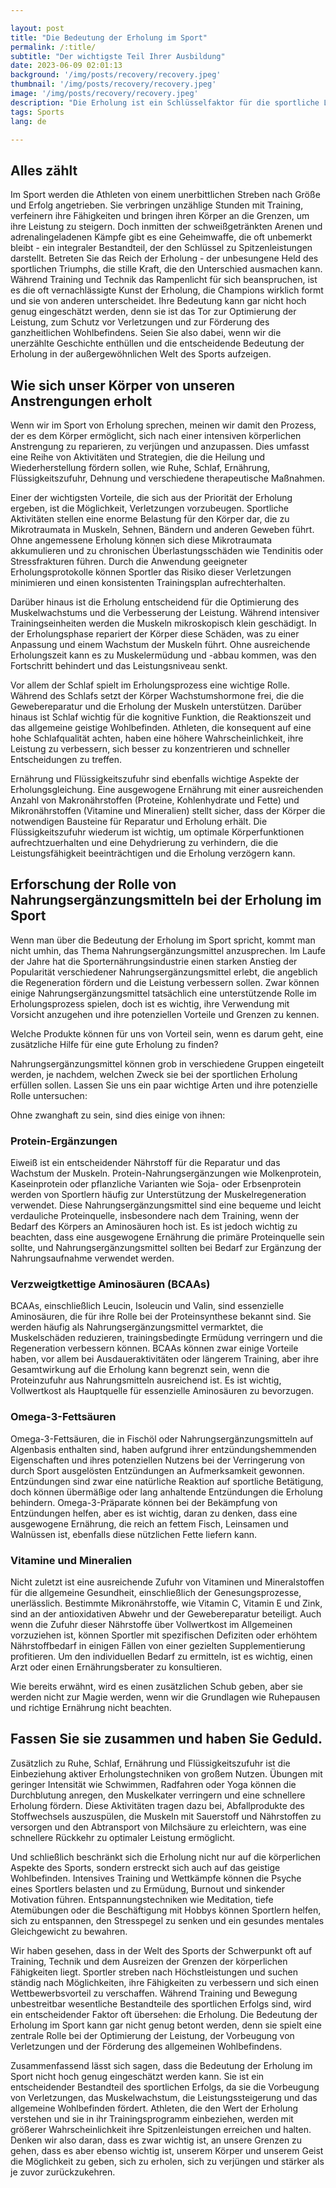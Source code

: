 ```yaml
---

layout: post 
title: "Die Bedeutung der Erholung im Sport"
permalink: /:title/ 
subtitle: "Der wichtigste Teil Ihrer Ausbildung"
date: 2023-06-09 02:01:13 
background: '/img/posts/recovery/recovery.jpeg'
thumbnail: '/img/posts/recovery/recovery.jpeg'
image: '/img/posts/recovery/recovery.jpeg'
description: "Die Erholung ist ein Schlüsselfaktor für die sportliche Leistung. Erfahren Sie, wie Sie Ihre Erholung verbessern und das Beste aus Ihrem Training herausholen können."
tags: Sports
lang: de

---
```



## Alles zählt

Im Sport werden die Athleten von einem unerbittlichen Streben nach Größe und Erfolg angetrieben. Sie verbringen unzählige Stunden mit Training, verfeinern ihre Fähigkeiten und bringen ihren Körper an die Grenzen, um ihre Leistung zu steigern. Doch inmitten der schweißgetränkten Arenen und adrenalingeladenen Kämpfe gibt es eine Geheimwaffe, die oft unbemerkt bleibt - ein integraler Bestandteil, der den Schlüssel zu Spitzenleistungen darstellt. Betreten Sie das Reich der Erholung - der unbesungene Held des sportlichen Triumphs, die stille Kraft, die den Unterschied ausmachen kann. Während Training und Technik das Rampenlicht für sich beanspruchen, ist es die oft vernachlässigte Kunst der Erholung, die Champions wirklich formt und sie von anderen unterscheidet. Ihre Bedeutung kann gar nicht hoch genug eingeschätzt werden, denn sie ist das Tor zur Optimierung der Leistung, zum Schutz vor Verletzungen und zur Förderung des ganzheitlichen Wohlbefindens. Seien Sie also dabei, wenn wir die unerzählte Geschichte enthüllen und die entscheidende Bedeutung der Erholung in der außergewöhnlichen Welt des Sports aufzeigen.

## Wie sich unser Körper von unseren Anstrengungen erholt

Wenn wir im Sport von Erholung sprechen, meinen wir damit den Prozess, der es dem Körper ermöglicht, sich nach einer intensiven körperlichen Anstrengung zu reparieren, zu verjüngen und anzupassen. Dies umfasst eine Reihe von Aktivitäten und Strategien, die die Heilung und Wiederherstellung fördern sollen, wie Ruhe, Schlaf, Ernährung, Flüssigkeitszufuhr, Dehnung und verschiedene therapeutische Maßnahmen.

Einer der wichtigsten Vorteile, die sich aus der Priorität der Erholung ergeben, ist die Möglichkeit, Verletzungen vorzubeugen. Sportliche Aktivitäten stellen eine enorme Belastung für den Körper dar, die zu Mikrotraumata in Muskeln, Sehnen, Bändern und anderen Geweben führt. Ohne angemessene Erholung können sich diese Mikrotraumata akkumulieren und zu chronischen Überlastungsschäden wie Tendinitis oder Stressfrakturen führen. Durch die Anwendung geeigneter Erholungsprotokolle können Sportler das Risiko dieser Verletzungen minimieren und einen konsistenten Trainingsplan aufrechterhalten.

Darüber hinaus ist die Erholung entscheidend für die Optimierung des Muskelwachstums und die Verbesserung der Leistung. Während intensiver Trainingseinheiten werden die Muskeln mikroskopisch klein geschädigt. In der Erholungsphase repariert der Körper diese Schäden, was zu einer Anpassung und einem Wachstum der Muskeln führt. Ohne ausreichende Erholungszeit kann es zu Muskelermüdung und -abbau kommen, was den Fortschritt behindert und das Leistungsniveau senkt.

Vor allem der Schlaf spielt im Erholungsprozess eine wichtige Rolle. Während des Schlafs setzt der Körper Wachstumshormone frei, die die Gewebereparatur und die Erholung der Muskeln unterstützen. Darüber hinaus ist Schlaf wichtig für die kognitive Funktion, die Reaktionszeit und das allgemeine geistige Wohlbefinden. Athleten, die konsequent auf eine hohe Schlafqualität achten, haben eine höhere Wahrscheinlichkeit, ihre Leistung zu verbessern, sich besser zu konzentrieren und schneller Entscheidungen zu treffen.

Ernährung und Flüssigkeitszufuhr sind ebenfalls wichtige Aspekte der Erholungsgleichung. Eine ausgewogene Ernährung mit einer ausreichenden Anzahl von Makronährstoffen (Proteine, Kohlenhydrate und Fette) und Mikronährstoffen (Vitamine und Mineralien) stellt sicher, dass der Körper die notwendigen Bausteine für Reparatur und Erholung erhält. Die Flüssigkeitszufuhr wiederum ist wichtig, um optimale Körperfunktionen aufrechtzuerhalten und eine Dehydrierung zu verhindern, die die Leistungsfähigkeit beeinträchtigen und die Erholung verzögern kann.


## Erforschung der Rolle von Nahrungsergänzungsmitteln bei der Erholung im Sport

Wenn man über die Bedeutung der Erholung im Sport spricht, kommt man nicht umhin, das Thema Nahrungsergänzungsmittel anzusprechen. Im Laufe der Jahre hat die Sporternährungsindustrie einen starken Anstieg der Popularität verschiedener Nahrungsergänzungsmittel erlebt, die angeblich die Regeneration fördern und die Leistung verbessern sollen. Zwar können einige Nahrungsergänzungsmittel tatsächlich eine unterstützende Rolle im Erholungsprozess spielen, doch ist es wichtig, ihre Verwendung mit Vorsicht anzugehen und ihre potenziellen Vorteile und Grenzen zu kennen.

Welche Produkte können für uns von Vorteil sein, wenn es darum geht, eine zusätzliche Hilfe für eine gute Erholung zu finden?

Nahrungsergänzungsmittel können grob in verschiedene Gruppen eingeteilt werden, je nachdem, welchen Zweck sie bei der sportlichen Erholung erfüllen sollen. Lassen Sie uns ein paar wichtige Arten und ihre potenzielle Rolle untersuchen:

Ohne zwanghaft zu sein, sind dies einige von ihnen:

### Protein-Ergänzungen

Eiweiß ist ein entscheidender Nährstoff für die Reparatur und das Wachstum der Muskeln. Protein-Nahrungsergänzungen wie Molkenprotein, Kaseinprotein oder pflanzliche Varianten wie Soja- oder Erbsenprotein werden von Sportlern häufig zur Unterstützung der Muskelregeneration verwendet. Diese Nahrungsergänzungsmittel sind eine bequeme und leicht verdauliche Proteinquelle, insbesondere nach dem Training, wenn der Bedarf des Körpers an Aminosäuren hoch ist. Es ist jedoch wichtig zu beachten, dass eine ausgewogene Ernährung die primäre Proteinquelle sein sollte, und Nahrungsergänzungsmittel sollten bei Bedarf zur Ergänzung der Nahrungsaufnahme verwendet werden.

### Verzweigtkettige Aminosäuren (BCAAs)

BCAAs, einschließlich Leucin, Isoleucin und Valin, sind essenzielle Aminosäuren, die für ihre Rolle bei der Proteinsynthese bekannt sind. Sie werden häufig als Nahrungsergänzungsmittel vermarktet, die Muskelschäden reduzieren, trainingsbedingte Ermüdung verringern und die Regeneration verbessern können. BCAAs können zwar einige Vorteile haben, vor allem bei Ausdaueraktivitäten oder längerem Training, aber ihre Gesamtwirkung auf die Erholung kann begrenzt sein, wenn die Proteinzufuhr aus Nahrungsmitteln ausreichend ist. Es ist wichtig, Vollwertkost als Hauptquelle für essenzielle Aminosäuren zu bevorzugen.

### Omega-3-Fettsäuren

Omega-3-Fettsäuren, die in Fischöl oder Nahrungsergänzungsmitteln auf Algenbasis enthalten sind, haben aufgrund ihrer entzündungshemmenden Eigenschaften und ihres potenziellen Nutzens bei der Verringerung von durch Sport ausgelösten Entzündungen an Aufmerksamkeit gewonnen. Entzündungen sind zwar eine natürliche Reaktion auf sportliche Betätigung, doch können übermäßige oder lang anhaltende Entzündungen die Erholung behindern. Omega-3-Präparate können bei der Bekämpfung von Entzündungen helfen, aber es ist wichtig, daran zu denken, dass eine ausgewogene Ernährung, die reich an fettem Fisch, Leinsamen und Walnüssen ist, ebenfalls diese nützlichen Fette liefern kann.

### Vitamine und Mineralien

Nicht zuletzt ist eine ausreichende Zufuhr von Vitaminen und Mineralstoffen für die allgemeine Gesundheit, einschließlich der Genesungsprozesse, unerlässlich. Bestimmte Mikronährstoffe, wie Vitamin C, Vitamin E und Zink, sind an der antioxidativen Abwehr und der Gewebereparatur beteiligt. Auch wenn die Zufuhr dieser Nährstoffe über Vollwertkost im Allgemeinen vorzuziehen ist, können Sportler mit spezifischen Defiziten oder erhöhtem Nährstoffbedarf in einigen Fällen von einer gezielten Supplementierung profitieren. Um den individuellen Bedarf zu ermitteln, ist es wichtig, einen Arzt oder einen Ernährungsberater zu konsultieren.

Wie bereits erwähnt, wird es einen zusätzlichen Schub geben, aber sie werden nicht zur Magie werden, wenn wir die Grundlagen wie Ruhepausen und richtige Ernährung nicht beachten.

## Fassen Sie sie zusammen und haben Sie Geduld.

Zusätzlich zu Ruhe, Schlaf, Ernährung und Flüssigkeitszufuhr ist die Einbeziehung aktiver Erholungstechniken von großem Nutzen. Übungen mit geringer Intensität wie Schwimmen, Radfahren oder Yoga können die Durchblutung anregen, den Muskelkater verringern und eine schnellere Erholung fördern. Diese Aktivitäten tragen dazu bei, Abfallprodukte des Stoffwechsels auszuspülen, die Muskeln mit Sauerstoff und Nährstoffen zu versorgen und den Abtransport von Milchsäure zu erleichtern, was eine schnellere Rückkehr zu optimaler Leistung ermöglicht.

Und schließlich beschränkt sich die Erholung nicht nur auf die körperlichen Aspekte des Sports, sondern erstreckt sich auch auf das geistige Wohlbefinden. Intensives Training und Wettkämpfe können die Psyche eines Sportlers belasten und zu Ermüdung, Burnout und sinkender Motivation führen. Entspannungstechniken wie Meditation, tiefe Atemübungen oder die Beschäftigung mit Hobbys können Sportlern helfen, sich zu entspannen, den Stresspegel zu senken und ein gesundes mentales Gleichgewicht zu bewahren.

Wir haben gesehen, dass in der Welt des Sports der Schwerpunkt oft auf Training, Technik und dem Ausreizen der Grenzen der körperlichen Fähigkeiten liegt. Sportler streben nach Höchstleistungen und suchen ständig nach Möglichkeiten, ihre Fähigkeiten zu verbessern und sich einen Wettbewerbsvorteil zu verschaffen. Während Training und Bewegung unbestreitbar wesentliche Bestandteile des sportlichen Erfolgs sind, wird ein entscheidender Faktor oft übersehen: die Erholung. Die Bedeutung der Erholung im Sport kann gar nicht genug betont werden, denn sie spielt eine zentrale Rolle bei der Optimierung der Leistung, der Vorbeugung von Verletzungen und der Förderung des allgemeinen Wohlbefindens.

Zusammenfassend lässt sich sagen, dass die Bedeutung der Erholung im Sport nicht hoch genug eingeschätzt werden kann. Sie ist ein entscheidender Bestandteil des sportlichen Erfolgs, da sie die Vorbeugung von Verletzungen, das Muskelwachstum, die Leistungssteigerung und das allgemeine Wohlbefinden fördert. Athleten, die den Wert der Erholung verstehen und sie in ihr Trainingsprogramm einbeziehen, werden mit größerer Wahrscheinlichkeit ihre Spitzenleistungen erreichen und halten. Denken wir also daran, dass es zwar wichtig ist, an unsere Grenzen zu gehen, dass es aber ebenso wichtig ist, unserem Körper und unserem Geist die Möglichkeit zu geben, sich zu erholen, sich zu verjüngen und stärker als je zuvor zurückzukehren.